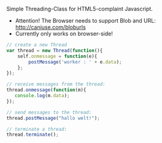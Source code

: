 Simple Threading-Class for HTML5-complaint Javascript.

* Attention! The Browser needs to support Blob and URL: http://caniuse.com/bloburls
* Currently only works on browser-side!

```javascript
// create a new Thread
var thread = new Thread(function(){
    self.onmessage = function(e){
        postMessage('worker : ' + e.data);
    };
});

// receive messages from the thread:
thread.onmessage(function(m){
   console.log(m.data);
});

// send messages to the thread:
thread.postMessage("hallo welt!");

// terminate a thread:
thread.terminate();

```

